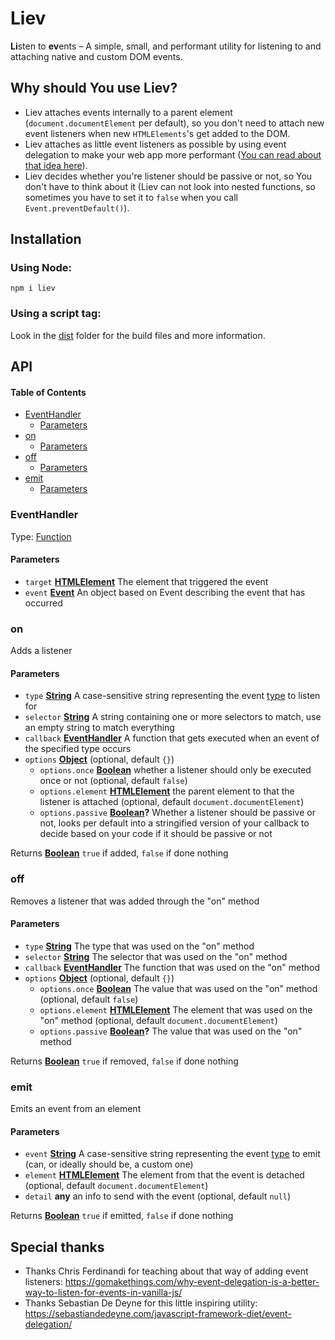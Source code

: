 # Liev

**Li**sten to **ev**ents – A simple, small, and performant utility for listening to and attaching native and custom DOM events.

## Why should You use Liev?

- Liev attaches events internally to a parent element (`document.documentElement` per default), so you don't need to attach new event listeners when new `HTMLElements`'s get added to the DOM.
- Liev attaches as little event listeners as possible by using event delegation to make your web app more performant ([You can read about that idea here](https://gomakethings.com/why-event-delegation-is-a-better-way-to-listen-for-events-in-vanilla-js/)).
- Liev decides whether you're listener should be passive or not, so You don't have to think about it (Liev can not look into nested functions, so sometimes you have to set it to `false` when you call `Event.preventDefault()`).

## Installation

### Using Node:

    npm i liev

### Using a script tag:

Look in the [dist](/dist) folder for the build files and more information.

## API

<!-- Generated by documentation.js. Update this documentation by updating the source code. -->

#### Table of Contents

- [EventHandler](#eventhandler)
  - [Parameters](#parameters)
- [on](#on)
  - [Parameters](#parameters-1)
- [off](#off)
  - [Parameters](#parameters-2)
- [emit](#emit)
  - [Parameters](#parameters-3)

### EventHandler

Type: [Function](https://developer.mozilla.org/docs/Web/JavaScript/Reference/Statements/function)

#### Parameters

- `target` **[HTMLElement](https://developer.mozilla.org/docs/Web/HTML/Element)** The element that triggered the event
- `event` **[Event](https://developer.mozilla.org/docs/Web/API/Event)** An object based on Event describing the event that has occurred

### on

Adds a listener

#### Parameters

- `type` **[String](https://developer.mozilla.org/docs/Web/JavaScript/Reference/Global_Objects/String)** A case-sensitive string representing the event [type](https://developer.mozilla.org/en-US/docs/Web/Events) to listen for
- `selector` **[String](https://developer.mozilla.org/docs/Web/JavaScript/Reference/Global_Objects/String)** A string containing one or more selectors to match, use an empty string to match everything
- `callback` **[EventHandler](#eventhandler)** A function that gets executed when an event of the specified type occurs
- `options` **[Object](https://developer.mozilla.org/docs/Web/JavaScript/Reference/Global_Objects/Object)** (optional, default `{}`)
  - `options.once` **[Boolean](https://developer.mozilla.org/docs/Web/JavaScript/Reference/Global_Objects/Boolean)** whether a listener should only be executed once or not (optional, default `false`)
  - `options.element` **[HTMLElement](https://developer.mozilla.org/docs/Web/HTML/Element)** the parent element to that the listener is attached (optional, default `document.documentElement`)
  - `options.passive` **[Boolean](https://developer.mozilla.org/docs/Web/JavaScript/Reference/Global_Objects/Boolean)?** Whether a listener should be passive or not, looks per default into a stringified version of your callback to decide based on your code if it should be passive or not

Returns **[Boolean](https://developer.mozilla.org/docs/Web/JavaScript/Reference/Global_Objects/Boolean)** `true` if added, `false` if done nothing

### off

Removes a listener that was added through the "on" method

#### Parameters

- `type` **[String](https://developer.mozilla.org/docs/Web/JavaScript/Reference/Global_Objects/String)** The type that was used on the "on" method
- `selector` **[String](https://developer.mozilla.org/docs/Web/JavaScript/Reference/Global_Objects/String)** The selector that was used on the "on" method
- `callback` **[EventHandler](#eventhandler)** The function that was used on the "on" method
- `options` **[Object](https://developer.mozilla.org/docs/Web/JavaScript/Reference/Global_Objects/Object)** (optional, default `{}`)
  - `options.once` **[Boolean](https://developer.mozilla.org/docs/Web/JavaScript/Reference/Global_Objects/Boolean)** The value that was used on the "on" method (optional, default `false`)
  - `options.element` **[HTMLElement](https://developer.mozilla.org/docs/Web/HTML/Element)** The element that was used on the "on" method (optional, default `document.documentElement`)
  - `options.passive` **[Boolean](https://developer.mozilla.org/docs/Web/JavaScript/Reference/Global_Objects/Boolean)?** The value that was used on the "on" method

Returns **[Boolean](https://developer.mozilla.org/docs/Web/JavaScript/Reference/Global_Objects/Boolean)** `true` if removed, `false` if done nothing

### emit

Emits an event from an element

#### Parameters

- `event` **[String](https://developer.mozilla.org/docs/Web/JavaScript/Reference/Global_Objects/String)** A case-sensitive string representing the event [type](https://developer.mozilla.org/en-US/docs/Web/Events) to emit (can, or ideally should be, a custom one)
- `element` **[HTMLElement](https://developer.mozilla.org/docs/Web/HTML/Element)** The element from that the event is detached (optional, default `document.documentElement`)
- `detail` **any** an info to send with the event (optional, default `null`)

Returns **[Boolean](https://developer.mozilla.org/docs/Web/JavaScript/Reference/Global_Objects/Boolean)** `true` if emitted, `false` if done nothing

## Special thanks

- Thanks Chris Ferdinandi for teaching about that way of adding event listeners: <https://gomakethings.com/why-event-delegation-is-a-better-way-to-listen-for-events-in-vanilla-js/>
- Thanks Sebastian De Deyne for this little inspiring utility: <https://sebastiandedeyne.com/javascript-framework-diet/event-delegation/>
